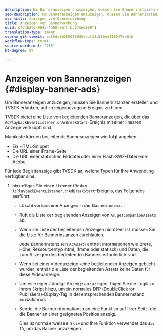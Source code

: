 ```yaml
---
description: Um Banneranzeigen anzuzeigen, müssen Sie Bannerinstanzen erstellen und TVSDK erlauben, auf anzeigenbezogene Ereignis zu hören.
seo-description: Um Banneranzeigen anzuzeigen, müssen Sie Bannerinstanzen erstellen und TVSDK erlauben, auf anzeigenbezogene Ereignis zu hören.
seo-title: Anzeigen von Bannerwerbung
title: Anzeigen von Bannerwerbung
uuid: cfd4b26c-9643-4b60-9aff-bc27dec289f1
translation-type: tm+mt
source-git-commit: bc35da8b258056809ceaf18e33bed631047bc81b
workflow-type: tm+mt
source-wordcount: '270'
ht-degree: 0%

---
```



# Anzeigen von Banneranzeigen {#display-banner-ads}

Um Banneranzeigen anzuzeigen, müssen Sie Bannerinstanzen erstellen und TVSDK erlauben, auf anzeigenbezogene Ereignis zu hören.

TVSDK bietet eine Liste von begleitenden Banneranzeigen, die über das `AdPlaybackEventListener.onAdBreakStart`-Ereignis mit einer linearen Anzeige verknüpft sind.

Manifeste können begleitende Banneranzeigen wie folgt angeben:

* Ein HTML-Snippet
* Die URL einer iFrame-Seite
* Die URL einer statischen Bilddatei oder einer Flash-SWF-Datei einer Adobe

Für jede Begleitanzeige gibt TVSDK an, welche Typen für Ihre Anwendung verfügbar sind.

1. hinzufügen Sie einen Listener für das `AdPlaybackEventListener.onAdBreakStart`-Ereignis, das Folgendes ausführt:

   * Löscht vorhandene Anzeigen in der Bannerinstanz.
   * Ruft die Liste der begleitenden Anzeigen von `Ad.getCompanionAssets` ab.
   * Wenn die Liste der begleitenden Anzeigen nicht leer ist, müssen Sie die Liste für Bannerinstanzen durchlaufen.

      Jede Bannerinstanz (ein `AdAsset`) enthält Informationen wie Breite, Höhe, Ressourcentyp (html, iframe oder statisch) und Daten, die zum Anzeigen des begleitenden Banners erforderlich sind.
   * Wenn bei einer Videoanzeige keine begleitenden Anzeigen gebucht wurden, enthält die Liste der begleitenden Assets keine Daten für diese Videoanzeige.
   * Um eine eigenständige Anzeige anzuzeigen, fügen Sie die Logik zu Ihrem Skript hinzu, um ein normales DFP (DoubleClick for Publishers)-Display-Tag in der entsprechenden Bannerinstanz auszuführen.
   * Sendet die Bannerinformationen an eine Funktion auf Ihrer Seite, die die Banner an einer geeigneten Position anzeigt.

      Dies ist normalerweise ein `div` und Ihre Funktion verwendet das `div ID`, um das Banner anzuzeigen.